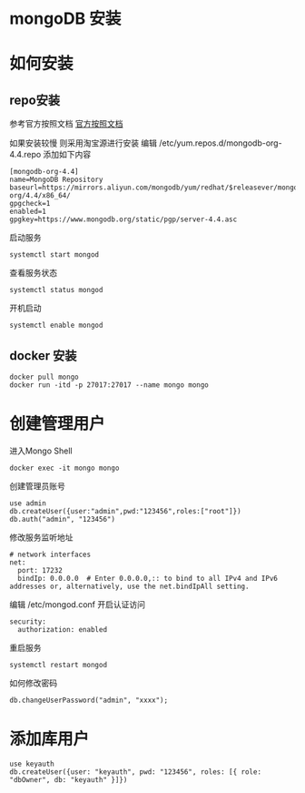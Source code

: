 # mongoDB 安装

# 如何安装

##  repo安装
参考官方按照文档 [官方按照文档](https://docs.mongodb.com/manual/installation/)

如果安装较慢 则采用淘宝源进行安装
编辑 /etc/yum.repos.d/mongodb-org-4.4.repo 添加如下内容
```
[mongodb-org-4.4]
name=MongoDB Repository
baseurl=https://mirrors.aliyun.com/mongodb/yum/redhat/$releasever/mongodb-org/4.4/x86_64/
gpgcheck=1
enabled=1
gpgkey=https://www.mongodb.org/static/pgp/server-4.4.asc
```

启动服务
```
systemctl start mongod
```

查看服务状态
```
systemctl status mongod
```

开机启动
```
systemctl enable mongod
```

## docker 安装

```
docker pull mongo
docker run -itd -p 27017:27017 --name mongo mongo
```

# 创建管理用户

进入Mongo Shell
```
docker exec -it mongo mongo
```

创建管理员账号
```
use admin
db.createUser({user:"admin",pwd:"123456",roles:["root"]})
db.auth("admin", "123456")
```

修改服务监听地址
```
# network interfaces
net:
  port: 17232
  bindIp: 0.0.0.0  # Enter 0.0.0.0,:: to bind to all IPv4 and IPv6 addresses or, alternatively, use the net.bindIpAll setting.
```


编辑 /etc/mongod.conf 开启认证访问
```
security:
  authorization: enabled
```

重启服务
```
systemctl restart mongod
```

如何修改密码
```
db.changeUserPassword("admin", "xxxx");
```

# 添加库用户
```
use keyauth
db.createUser({user: "keyauth", pwd: "123456", roles: [{ role: "dbOwner", db: "keyauth" }]})
```
